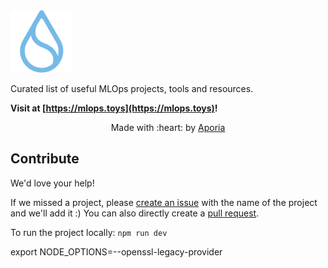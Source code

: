 <img src="assets/icons/logo.png" width="100" />

Curated list of useful MLOps projects, tools and resources.

**Visit at [https://mlops.toys](https://mlops.toys)!**

<p align="center">Made with :heart: by <a href="https://www.aporia.com?utm_source=github&utm_medium=github&utm_campaign=mlops-toys" target="_blank">Aporia</a></p>

## Contribute

We'd love your help! 

If we missed a project, please [create an issue](https://github.com/aporia-ai/mlops.toys/issues/new) with the name of the project and we'll add it :) You can also directly create a [pull request](https://github.com/aporia-ai/mlops.toys/edit/main/store/data/projects.yaml).

To run the project locally: `npm run dev` 


export NODE_OPTIONS=--openssl-legacy-provider
